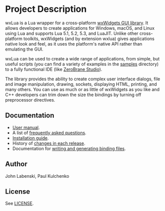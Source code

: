 # Project Description

wxLua is a Lua wrapper for a cross-platform [wxWidgets GUI library](https://www.wxwidgets.org/).
It allows developers to create applications for Windows, macOS, and Linux using Lua
and supports Lua 5.1, 5.2, 5.3, and LuaJIT.
Unlike other cross-platform toolkits, wxWidgets (and by extension wxlua)
gives applications native look and feel, as it uses the platform's native API
rather than emulating the GUI.

wxLua can be used to create a wide range of applications, from simple, but useful
scripts (you can find a variety of examples in the [samples](wxLua/samples) directory)
to a fully functional IDE (like [ZeroBrane Studio](https://studio.zerobrane.com/)).

The library provides the ability to create complex user interface dialogs,
file and image manipulation, drawing, sockets, displaying HTML, printing, and many others.
You can use as much or as little of wxWidgets as you like and C++ developers can trim
down the size the bindings by turning off preprocessor directives.

## Documentation

* [User manual](wxLua/docs/wxlua.md).
* A list of [frequently asked questions](wxLua/docs/FAQ.md).
* [Installation guide](wxLua/docs/install.md).
* History of [changes in each release](wxLua/docs/changelog.md).
* Documentation for [writing and generating binding files](wxLua/docs/binding.md).

## Author

John Labenski, Paul Kulchenko

## License

See [LICENSE](wxLua/docs/licence.txt).
